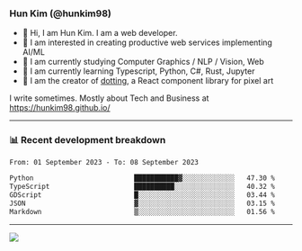 ### Hun Kim (@hunkim98)

- 👋 Hi, I am Hun Kim. I am a web developer. 
- 🤔 I am interested in creating productive web services implementing AI/ML
- 🔭 I am currently studying Computer Graphics / NLP / Vision, Web 
- 🌱 I am currently learning Typescript, Python, C#, Rust, Jupyter
- 🎨 I am the creator of [dotting](hunkim98.github.io/dotting), a React component library for pixel art

I write sometimes. Mostly about Tech and Business at https://hunkim98.github.io/

---
### 📊 Recent development breakdown
<!--START_SECTION:waka-->

```txt
From: 01 September 2023 - To: 08 September 2023

Python                         ███████████▓░░░░░░░░░░░░░   47.30 %
TypeScript                     ██████████░░░░░░░░░░░░░░░   40.32 %
GDScript                       █░░░░░░░░░░░░░░░░░░░░░░░░   03.44 %
JSON                           ▓░░░░░░░░░░░░░░░░░░░░░░░░   03.15 %
Markdown                       ▒░░░░░░░░░░░░░░░░░░░░░░░░   01.56 %
```

<!--END_SECTION:waka-->
---

<!-- <div align='center'> -->
  <img align="center" src="https://github-readme-stats.vercel.app/api?username=hunkim98&theme=dark&show_icons=true"/>
<!-- </div> -->
<!--
**hunkim98/hunkim98** is a ✨ _special_ ✨ repository because its `README.md` (this file) appears on your GitHub profile.

Here are some ideas to get you started:

- 🔭 I’m currently working on ...
- 🌱 I’m currently learning ...
- 👯 I’m looking to collaborate on ...
- 🤔 I’m looking for help with ...
- 💬 Ask me about ...
- 📫 How to reach me: ...
- 😄 Pronouns: ...
- ⚡ Fun fact: ...
-->
